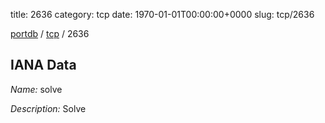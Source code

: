 title: 2636
category: tcp
date: 1970-01-01T00:00:00+0000
slug: tcp/2636

[portdb](/) / [tcp](/category/tcp.html) / 2636


## IANA Data

_Name:_ solve

_Description:_ Solve

